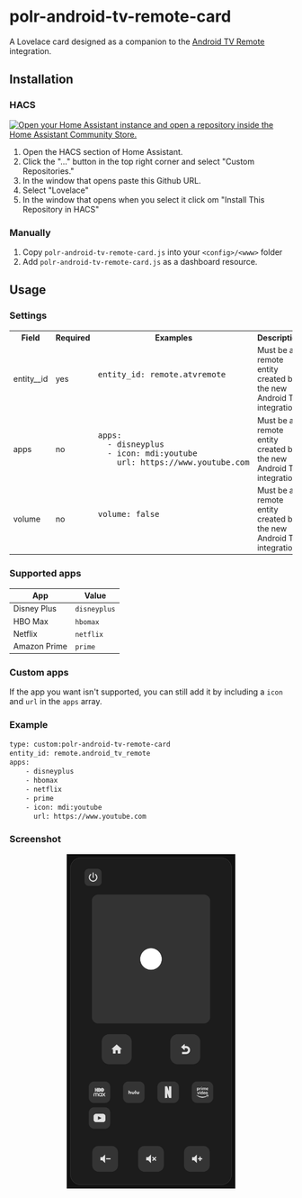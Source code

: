 # polr-android-tv-remote-card

A Lovelace card designed as a companion to the [Android TV Remote](https://www.home-assistant.io/integrations/androidtv_remote/) integration.

## Installation

### HACS

[![Open your Home Assistant instance and open a repository inside the Home Assistant Community Store.](https://my.home-assistant.io/badges/hacs_repository.svg)](https://my.home-assistant.io/redirect/hacs_repository/?repository=polr-android-tv-remote-card&category=Lovelace&owner=pathofleastresistor)

1. Open the HACS section of Home Assistant.
2. Click the "..." button in the top right corner and select "Custom Repositories."
3. In the window that opens paste this Github URL.
4. Select "Lovelace"
5. In the window that opens when you select it click om "Install This Repository in HACS"

### Manually

1. Copy `polr-android-tv-remote-card.js` into your `<config>/<www>` folder
2. Add `polr-android-tv-remote-card.js` as a dashboard resource.

## Usage

### Settings

<table>
    <tr>
        <th>Field</th>
        <th>Required</th>
        <th>Examples</th>
        <th>Description</th>
    </tr>
    <tr>
        <td>entity__id</td>
        <td>yes</td>
        <td>
            <pre>
entity_id: remote.atvremote
            </pre>
        </td>
        <td>Must be a remote entity created by the new Android TV integration</td>
    </tr>
    <tr>
        <td>apps</td>
        <td>no</td>
        <td>
<pre>
apps:
  - disneyplus
  - icon: mdi:youtube
    url: https://www.youtube.com
</pre>
        </td>
        <td>Must be a remote entity created by the new Android TV integration</td>
    </tr>
    <tr>
        <td>volume</td>
        <td>no</td>
        <td>
            <pre>
volume: false
            </pre>
        </td>
        <td>Must be a remote entity created by the new Android TV integration</td>
    </tr>
</table>

### Supported apps

| App          | Value        |
| ------------ | ------------ |
| Disney Plus  | `disneyplus` |
| HBO Max      | `hbomax`     |
| Netflix      | `netflix`    |
| Amazon Prime | `prime`      |

### Custom apps

If the app you want isn't supported, you can still add it by including a `icon` and `url` in the `apps` array.

### Example

```
type: custom:polr-android-tv-remote-card
entity_id: remote.android_tv_remote
apps:
    - disneyplus
    - hbomax
    - netflix
    - prime
    - icon: mdi:youtube
      url: https://www.youtube.com
```

### Screenshot

<p align="center">
  <img width="300" src="images/touchpad-dark.png">
</p>

